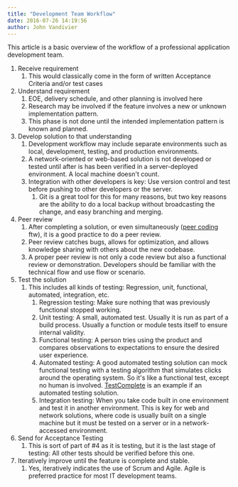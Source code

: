 ```yaml
---
title: "Development Team Workflow"
date: 2016-07-26 14:19:56
author: John Vandivier
---
```




This article is a basic overview of the workflow of a professional application development team.
<ol>
 	<li>Receive requirement
<ol>
 	<li>This would classically come in the form of written Acceptance Criteria and/or test cases</li>
</ol>
</li>
 	<li>Understand requirement
<ol>
 	<li>EOE, delivery schedule, and other planning is involved here</li>
 	<li>Research may be involved if the feature involves a new or unknown implementation pattern.</li>
 	<li>This phase is not done until the intended implementation pattern is known and planned.</li>
</ol>
</li>
 	<li>Develop solution to that understanding
<ol>
 	<li>Development workflow may include separate environments such as local, development, testing, and production environments.</li>
 	<li>A network-oriented or web-based solution is not developed or tested until after is has been verified in a server-deployed environment. A local machine doesn't count.</li>
 	<li>Integration with other developers is key: Use version control and test before pushing to other developers or the server.
<ol>
 	<li>Git is a great tool for this for many reasons, but two key reasons are the ability to do a local backup without broadcasting the change, and easy branching and merging.</li>
</ol>
</li>
</ol>
</li>
 	<li>Peer review
<ol>
 	<li>After completing a solution, or even simultaneously (<a href=\"https://en.wikipedia.org/wiki/Pair_programming\">peer coding</a> ftw), it is a good practice to do a peer review.</li>
 	<li>Peer review catches bugs, allows for optimization, and allows knowledge sharing with others about the new codebase.</li>
 	<li>A proper peer review is not only a code review but also a functional review or demonstration. Developers should be familiar with the technical flow and use flow or scenario.</li>
</ol>
</li>
 	<li>Test the solution
<ol>
 	<li>This includes all kinds of testing: Regression, unit, functional, automated, integration, etc.
<ol>
 	<li>Regression testing: Make sure nothing that was previously functional stopped working.</li>
 	<li>Unit testing: A small, automated test. Usually it is run as part of a build process. Usually a function or module tests itself to ensure internal validity.</li>
 	<li>Functional testing: A person tries using the product and compares observations to expectations to ensure the desired user experience.</li>
 	<li>Automated testing: A good automated testing solution can mock functional testing with a testing algorithm that simulates clicks around the operating system. So it's like a functional test, except no human is involved. <a href=\"https://smartbear.com/product/testcomplete/overview/\">TestComplete</a> is an example if an automated testing solution.</li>
 	<li>Integration testing: When you take code built in one environment and test it in another environment. This is key for web and network solutions, where code is usually built on a single machine but it must be tested on a server or in a network-accessed environment.</li>
</ol>
</li>
</ol>
</li>
 	<li>Send for Acceptance Testing
<ol>
 	<li>This is sort of part of #4 as it is testing, but it is the last stage of testing: All other tests should be verified before this one.</li>
</ol>
</li>
 	<li>Iteratively improve until the feature is complete and stable.
<ol>
 	<li>Yes, iteratively indicates the use of Scrum and Agile. Agile is preferred practice for most IT development teams.</li>
</ol>
</li>
</ol>
&nbsp;